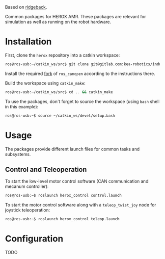Based on [ridgeback](https://github.com/ridgeback/ridgeback).

Common packages for HEROX AMR. These packages are relevant for simulation as well as running on the robot hardware.

# Installation

First, clone the `herox` repository into a catkin workspace:

```bash
ros@ros-usb:~/catkin_ws/src$ git clone git@gitlab.com:kea-robotics/industry_projects/21_amr/herox.git
```

Install the required [fork](https://gitlab.com/kea-robotics/industry_projects/21_amr/ros_canopen) of `ros_canopen` according to the instructions there.

Build the workspace using `catkin_make`:

```bash
ros@ros-usb:~/catkin_ws/src$ cd .. && catkin_make
```

To use the packages, don't forget to source the workspace (using `bash` shell in this example):

```bash
ros@ros-usb:~$ source ~/catkin_ws/devel/setup.bash
```

# Usage

The packages provide different launch files for common tasks and subsystems.

## Control and Teleoperation

To start the low-level motor control software (CAN communication and mecanum controller):

```bash
ros@ros-usb:~$ roslaunch herox_control control.launch
```

To start the motor control software along with a `teleop_twist_joy` node for joystick teleoperation:

```bash
ros@ros-usb:~$ roslaunch herox_control teleop.launch
```

# Configuration

TODO
